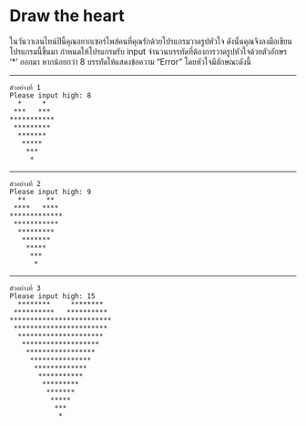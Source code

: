 # Draw the heart
ในวันวาเลนไทน์ปีนี้คุณอยากเซอร์ไพส์คนที่คุณรักด้วยโปรแกรมวาดรูปหัวใจ ดังนั้นคุณจึงลงมือเขียนโปรแกรมนี้ขึ้นมา กำหนดให้โปรแกรมรับ input จำนวนบรรทัดที่ต้องการวาดรูปหัวใจด้วยตัวอักษร ‘*’ ออกมา หากน้อยกว่า 8 บรรทัดให้แสดงข้อความ “Error” โดยหัวใจมีลักษณะดังนี้

---
    ตัวอย่างที่ 1
    Please input high: 8
      *     *
     ***   ***
    ***********
     *********
      *******
       *****
        ***
         *
---
    ตัวอย่างที่ 2
    Please input high: 9
      **     **
     ****   ****
    *************
     ***********
      *********
       *******
        *****
         ***
          *
---
    ตัวอย่างที่ 3
    Please input high: 15
      ********     ********
     **********   **********
    *************************
     ***********************
      *********************
       *******************
        *****************
         ***************
          *************
           ***********
            *********
             *******
              *****
               ***
                *